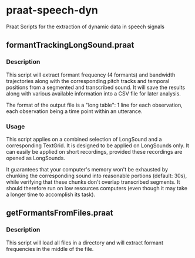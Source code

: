 # praat-speech-dyn
Praat Scripts for the extraction of dynamic data in speech signals

## formantTrackingLongSound.praat

### Description

This script will extract formant frequency (4 formants) and bandwidth
trajectories along with the corresponding pitch tracks and temporal positions
from a segmented and transcribed sound. It will save the results along with
various available information into a CSV file for later analysis.

The format of the output file is a "long table": 1 line for each observation,
each observation being a time point within an utterance.

### Usage

This script applies on a combined selection of LongSound and a corresponding
TextGrid. It is designed to be applied on LongSounds only. It can easily be
applied on short recordings, provided these recordings are opened as
LongSounds.

It guarantees that your computer's memory won't be exhausted by chunking the
corresponding sound into reasonable portions (default: 30s), while verifying
that these chunks don't overlap transcribed segments. It should therefore run
on low resources computers (even though it may take a longer time to accomplish
its task).

## getFormantsFromFiles.praat

### Description

This script will load all files in a directory and will extract formant frequencies in the middle of the file.
 
